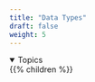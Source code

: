 ```yaml
---
title: "Data Types"
draft: false
weight: 5
---
```


<details open>
<summary>Topics</summary>
{{% children %}}
</details>